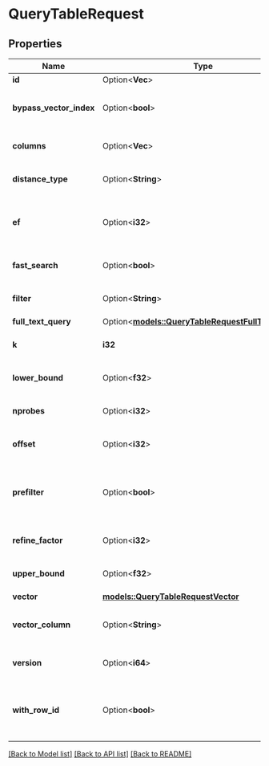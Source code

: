 # QueryTableRequest

## Properties

Name | Type | Description | Notes
------------ | ------------- | ------------- | -------------
**id** | Option<**Vec<String>**> |  | [optional]
**bypass_vector_index** | Option<**bool**> | Whether to bypass vector index | [optional]
**columns** | Option<**Vec<String>**> | Optional list of columns to return | [optional]
**distance_type** | Option<**String**> | Distance metric to use | [optional]
**ef** | Option<**i32**> | Search effort parameter for HNSW index | [optional]
**fast_search** | Option<**bool**> | Whether to use fast search | [optional]
**filter** | Option<**String**> | Optional SQL filter expression | [optional]
**full_text_query** | Option<[**models::QueryTableRequestFullTextQuery**](QueryTableRequest_full_text_query.md)> |  | [optional]
**k** | **i32** | Number of results to return | 
**lower_bound** | Option<**f32**> | Lower bound for search | [optional]
**nprobes** | Option<**i32**> | Number of probes for IVF index | [optional]
**offset** | Option<**i32**> | Number of results to skip | [optional]
**prefilter** | Option<**bool**> | Whether to apply filtering before vector search | [optional]
**refine_factor** | Option<**i32**> | Refine factor for search | [optional]
**upper_bound** | Option<**f32**> | Upper bound for search | [optional]
**vector** | [**models::QueryTableRequestVector**](QueryTableRequest_vector.md) |  | 
**vector_column** | Option<**String**> | Name of the vector column to search | [optional]
**version** | Option<**i64**> | Table version to query | [optional]
**with_row_id** | Option<**bool**> | If true, return the row id as a column called `_rowid` | [optional]

[[Back to Model list]](../README.md#documentation-for-models) [[Back to API list]](../README.md#documentation-for-api-endpoints) [[Back to README]](../README.md)


